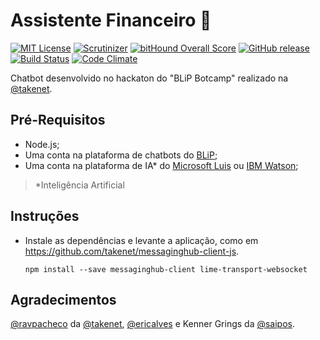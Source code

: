 # Assistente Financeiro 🤖 
[![MIT License](https://img.shields.io/badge/License-MIT-red.svg)](LICENSE) [![Scrutinizer](https://img.shields.io/scrutinizer/g/dedevillela/bot-assistente-financeiro.svg)](https://scrutinizer-ci.com/g/dedevillela/bot-assistente-financeiro/build-status/master) [![bitHound Overall Score](https://www.bithound.io/github/dedevillela/bot-assistente-financeiro/badges/score.svg)](https://www.bithound.io/github/dedevillela/bot-assistente-financeiro) [![GitHub release](https://img.shields.io/github/release/dedevillela/bot-assistente-financeiro.svg)]() [![Build Status](https://travis-ci.org/dedevillela/bot-assistente-financeiro.svg?branch=master)](https://travis-ci.org/dedevillela/bot-assistente-financeiro) [![Code Climate](https://codeclimate.com/github/dedevillela/bot-assistente-financeiro.png)](https://codeclimate.com/github/dedevillela/bot-assistente-financeiro)

Chatbot desenvolvido no hackaton do "BLiP Botcamp" realizado na [@takenet](https://github.com/takenet).

## Pré-Requisitos
- Node.js;
- Uma conta na plataforma de chatbots do [BLiP](https://blip.ai);
- Uma conta na plataforma de IA* do [Microsoft Luis](https://www.luis.ai) ou [IBM Watson](https://www.ibm.com/watson);
>*Inteligência Artificial

## Instruções
- Instale as dependências e levante a aplicação, como em https://github.com/takenet/messaginghub-client-js.

      npm install --save messaginghub-client lime-transport-websocket

## Agradecimentos
[@ravpacheco](https://github.com/ravpacheco) da [@takenet](https://github.com/takenet), [@ericalves](https://github.com/ericalves) e Kenner Grings da [@saipos](https://github.com/saipos).
